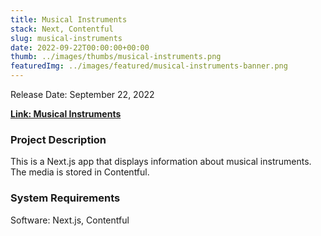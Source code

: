```yaml
---
title: Musical Instruments
stack: Next, Contentful
slug: musical-instruments
date: 2022-09-22T00:00:00+00:00
thumb: ../images/thumbs/musical-instruments.png
featuredImg: ../images/featured/musical-instruments-banner.png
---
```


Release Date: September 22, 2022

[**Link: Musical Instruments**](https://museum-music.vercel.app/)

### Project Description

This is a Next.js app that displays information about musical instruments. The media is stored in Contentful.

### System Requirements

Software: Next.js, Contentful
